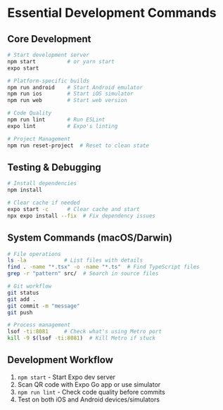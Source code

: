 # Essential Development Commands

## Core Development
```bash
# Start development server
npm start          # or yarn start
expo start

# Platform-specific builds
npm run android    # Start Android emulator
npm run ios        # Start iOS simulator  
npm run web        # Start web version

# Code Quality
npm run lint       # Run ESLint
expo lint          # Expo's linting

# Project Management
npm run reset-project  # Reset to clean state
```

## Testing & Debugging
```bash
# Install dependencies
npm install

# Clear cache if needed
expo start -c      # Clear cache and start
npx expo install --fix  # Fix dependency issues
```

## System Commands (macOS/Darwin)
```bash
# File operations
ls -la            # List files with details
find . -name "*.tsx" -o -name "*.ts"  # Find TypeScript files
grep -r "pattern" src/  # Search in source files

# Git workflow
git status
git add .
git commit -m "message"
git push

# Process management
lsof -ti:8081     # Check what's using Metro port
kill -9 $(lsof -ti:8081)  # Kill Metro if stuck
```

## Development Workflow
1. `npm start` - Start Expo dev server
2. Scan QR code with Expo Go app or use simulator
3. `npm run lint` - Check code quality before commits
4. Test on both iOS and Android devices/simulators